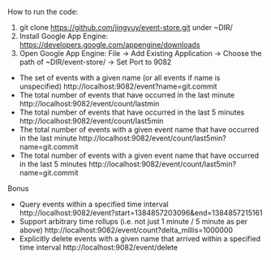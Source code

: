 
How to run the code:
  1. git clone https://github.com/jingyuy/event-store.git under ~DIR/
  2. Install Google App Engine: https://developers.google.com/appengine/downloads
  3. Open Google App Engine: File -> Add Existing Application -> Choose
     the path of ~DIR/event-store/ -> Set Port to 9082

 * The set of events with a given name (or all events if name is unspecified)
  http://localhost:9082/event?name=git.commit
 * The total number of events that have occurred in the last minute
  http://localhost:9082/event/count/lastmin
 * The total number of events that have occurred in the last 5 minutes
  http://localhost:9082/event/count/last5min
 * The total number of events with a given event name that have occurred in the last minute
  http://localhost:9082/event/count/last5min?name=git.commit
 * The total number of events with a given event name that have occurred in the last 5 minutes
  http://localhost:9082/event/count/last5min?name=git.commit

Bonus
 * Query events within a specified time interval
   http://localhost:9082/event?start=1384857203096&end=1384857215161
 * Support arbitrary time rollups (i.e. not just 1 minute / 5 minute as per above)
   http://localhost:9082/event/count?delta_millis=1000000
 * Explicitly delete events with a given name that arrived within a specified time interval
   http://localhost:9082/event/delete

